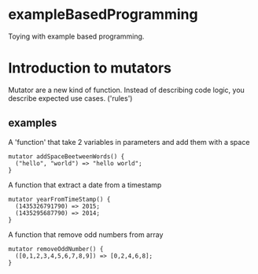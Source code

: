 # exampleBasedProgramming
Toying with example based programming.



# Introduction to mutators

Mutator are a new kind of function.
Instead of describing code logic, you describe expected use cases. ('rules')

## examples

A 'function' that take 2 variables in parameters and add them with a space

    mutator addSpaceBeetweenWords() {
      ("hello", "world") => "hello world";
    }

A function that extract a date from a timestamp

    mutator yearFromTimeStamp() {
      (1435326791790) => 2015;
      (1435295687790) => 2014;
    }

A function that remove odd numbers from array

    mutator removeOddNumber() {
      ([0,1,2,3,4,5,6,7,8,9]) => [0,2,4,6,8];
    }


